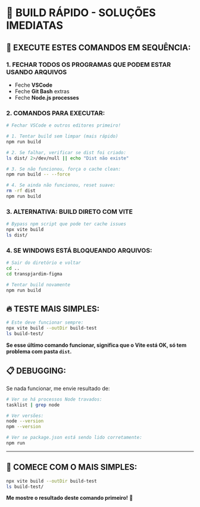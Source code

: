 # 🚀 **BUILD RÁPIDO - SOLUÇÕES IMEDIATAS**

## 🎯 **EXECUTE ESTES COMANDOS EM SEQUÊNCIA:**

### **1. FECHAR TODOS OS PROGRAMAS QUE PODEM ESTAR USANDO ARQUIVOS**

- Feche **VSCode**
- Feche **Git Bash** extras
- Feche **Node.js processes**

### **2. COMANDOS PARA EXECUTAR:**

```bash
# Fechar VSCode e outros editores primeiro!

# 1. Tentar build sem limpar (mais rápido)
npm run build

# 2. Se falhar, verificar se dist foi criado:
ls dist/ 2>/dev/null || echo "Dist não existe"

# 3. Se não funcionou, força o cache clean:
npm run build -- --force

# 4. Se ainda não funcionou, reset suave:
rm -rf dist
npm run build
```

### **3. ALTERNATIVA: BUILD DIRETO COM VITE**

```bash
# Bypass npm script que pode ter cache issues
npx vite build
ls dist/
```

### **4. SE WINDOWS ESTÁ BLOQUEANDO ARQUIVOS:**

```bash
# Sair do diretório e voltar
cd ..
cd transpjardim-figma

# Tentar build novamente
npm run build
```

## 🔥 **TESTE MAIS SIMPLES:**

```bash
# Este deve funcionar sempre:
npx vite build --outDir build-test
ls build-test/
```

**Se esse último comando funcionar, significa que o Vite está OK, só tem problema com pasta `dist`.**

## 📋 **DEBUGGING:**

Se nada funcionar, me envie resultado de:

```bash
# Ver se há processos Node travados:
tasklist | grep node

# Ver versões:
node --version
npm --version

# Ver se package.json está sendo lido corretamente:
npm run
```

---

## 🎯 **COMECE COM O MAIS SIMPLES:**

```bash
npx vite build --outDir build-test
ls build-test/
```

**Me mostre o resultado deste comando primeiro!** 🚀